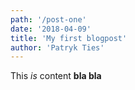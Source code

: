 ```yaml
---
path: '/post-one'
date: '2018-04-09'
title: 'My first blogpost'
author: 'Patryk Ties'
---
```


This *is* content **bla bla**

